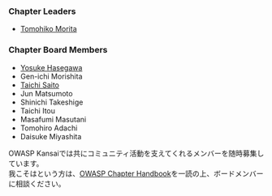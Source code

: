 ### Chapter Leaders  
* [Tomohiko Morita](mailto:tomohiko.morita@owasp.org)  
 

### Chapter Board Members  
* [Yosuke Hasegawa](yosuke.hasegawa@owasp.org)  
* Gen-ichi Morishita  
* [Taichi Saito](taichi.saito@owasp.org)  
* Jun Matsumoto  
* Shinichi Takeshige  
* Taichi Itou  
* Masafumi Masutani  
* Tomohiro Adachi  
* Daisuke Miyashita  

OWASP Kansaiでは共にコミュニティ活動を支えてくれるメンバーを随時募集しています。  
我こそはという方は、[OWASP Chapter Handbook](https://www.owasp.org/index.php/Category:Chapter_Handbook/ja)を一読の上、ボードメンバーに相談ください。
